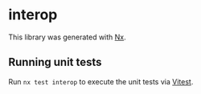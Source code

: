 # interop

This library was generated with [Nx](https://nx.dev).

## Running unit tests

Run `nx test interop` to execute the unit tests via [Vitest](https://vitest.dev/).
